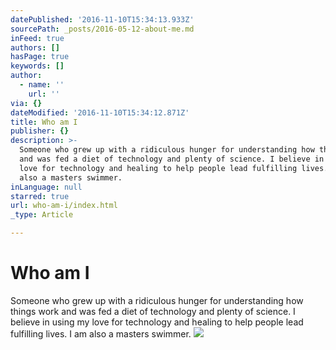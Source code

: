 ```yaml
---
datePublished: '2016-11-10T15:34:13.933Z'
sourcePath: _posts/2016-05-12-about-me.md
inFeed: true
authors: []
hasPage: true
keywords: []
author:
  - name: ''
    url: ''
via: {}
dateModified: '2016-11-10T15:34:12.871Z'
title: Who am I
publisher: {}
description: >-
  Someone who grew up with a ridiculous hunger for understanding how things work
  and was fed a diet of technology and plenty of science. I believe in using my
  love for technology and healing to help people lead fulfilling lives. I am
  also a masters swimmer.
inLanguage: null
starred: true
url: who-am-i/index.html
_type: Article

---
```

# Who am I

Someone who grew up with a ridiculous hunger for understanding how things work and was fed a diet of technology and plenty of science. I believe in using my love for technology and healing to help people lead fulfilling lives. I am also a masters swimmer.
![](https://s3-us-west-2.amazonaws.com/the-grid-img/p/b221a2b3f36728fdd306043028e698a811b87104.jpg)
